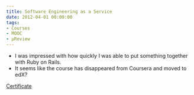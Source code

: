 ```yaml
---
title: Software Engineering as a Service
date: 2012-04-01 00:00:00
tags:
- Courses
- MOOC
- μReview
---
```

- I was impressed with how quickly I was able to put something together with Ruby on Rails.
- It seems like the course has disappeared from Coursera and moved to edX?

[Certificate](https://github.com/DForshner/Certificates/blob/master/Software%20Engineering%20as%20a%20Service%202012%20-%20Coursera.pdf)